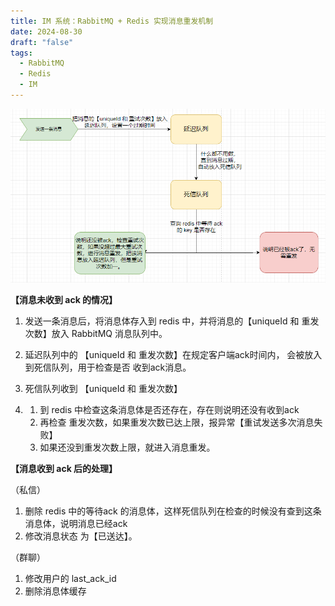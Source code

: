 ```yaml
---
title: IM 系统：RabbitMQ + Redis 实现消息重发机制
date: 2024-08-30
draft: "false"
tags:
  - RabbitMQ
  - Redis
  - IM
---
```



![](https://raw.githubusercontent.com/vankykoo/image/main/cut/011.png)



**【消息未收到 ack 的情况】**

1. 发送一条消息后，将消息体存入到 redis 中，并将消息的【uniqueId 和 重发次数】放入 RabbitMQ 消息队列中。
2. 延迟队列中的 【uniqueId 和 重发次数】在规定客户端ack时间内， 会被放入到死信队列，用于检查是否 收到ack消息。
3. 死信队列收到 【uniqueId 和 重发次数】


1. 1. 到 redis 中检查这条消息体是否还存在，存在则说明还没有收到ack
   2. 再检查 重发次数，如果重发次数已达上限，报异常【重试发送多次消息失败】
   3. 如果还没到重发次数上限，就进入消息重发。



**【消息收到 ack 后的处理】**

（私信）

1. 删除 redis 中的等待ack 的消息体，这样死信队列在检查的时候没有查到这条消息体，说明消息已经ack
2. 修改消息状态 为【已送达】。

（群聊）

1. 修改用户的 last_ack_id
2. 删除消息体缓存